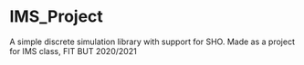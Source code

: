# IMS_Project
A simple discrete simulation library with support for SHO. Made as a project for IMS class, FIT BUT 2020/2021